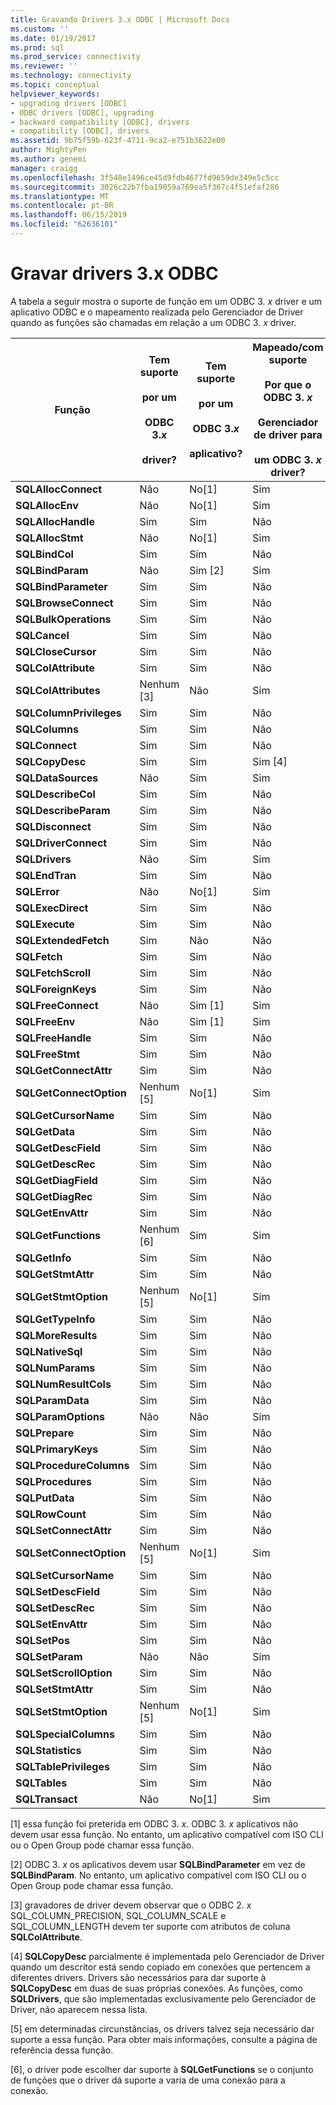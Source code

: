 ```yaml
---
title: Gravando Drivers 3.x ODBC | Microsoft Docs
ms.custom: ''
ms.date: 01/19/2017
ms.prod: sql
ms.prod_service: connectivity
ms.reviewer: ''
ms.technology: connectivity
ms.topic: conceptual
helpviewer_keywords:
- upgrading drivers [ODBC]
- ODBC drivers [ODBC], upgrading
- backward compatibility [ODBC], drivers
- compatibility [ODBC], drivers
ms.assetid: 9b75f59b-623f-4711-9ca2-e751b3622e00
author: MightyPen
ms.author: genemi
manager: craigg
ms.openlocfilehash: 3f548e1496ce45d9fdb4677fd9659de349e5c5cc
ms.sourcegitcommit: 3026c22b7fba19059a769ea5f367c4f51efaf286
ms.translationtype: MT
ms.contentlocale: pt-BR
ms.lasthandoff: 06/15/2019
ms.locfileid: "62636101"
---
```

# <a name="writing-odbc-3x-drivers"></a>Gravar drivers 3.x ODBC
A tabela a seguir mostra o suporte de função em um ODBC 3. *x* driver e um aplicativo ODBC e o mapeamento realizada pelo Gerenciador de Driver quando as funções são chamadas em relação a um ODBC 3. *x* driver.  
  
|Função|Tem suporte<br /><br /> por um<br /><br /> ODBC 3.*x*<br /><br /> driver?|Tem suporte<br /><br /> por um<br /><br /> ODBC 3.*x*<br /><br /> aplicativo?|Mapeado/com suporte<br /><br /> Por que o ODBC 3. *x*<br /><br /> Gerenciador de driver para<br /><br /> um ODBC 3. *x* driver?|  
|--------------|----------------------------------------------------|---------------------------------------------------------|---------------------------------------------------------------------------------------------|  
|**SQLAllocConnect**|Não|No[1]|Sim|  
|**SQLAllocEnv**|Não|No[1]|Sim|  
|**SQLAllocHandle**|Sim|Sim|Não|  
|**SQLAllocStmt**|Não|No[1]|Sim|  
|**SQLBindCol**|Sim|Sim|Não|  
|**SQLBindParam**|Não|Sim [2]|Sim|  
|**SQLBindParameter**|Sim|Sim|Não|  
|**SQLBrowseConnect**|Sim|Sim|Não|  
|**SQLBulkOperations**|Sim|Sim|Não|  
|**SQLCancel**|Sim|Sim|Não|  
|**SQLCloseCursor**|Sim|Sim|Não|  
|**SQLColAttribute**|Sim|Sim|Não|  
|**SQLColAttributes**|Nenhum [3]|Não|Sim|  
|**SQLColumnPrivileges**|Sim|Sim|Não|  
|**SQLColumns**|Sim|Sim|Não|  
|**SQLConnect**|Sim|Sim|Não|  
|**SQLCopyDesc**|Sim|Sim|Sim [4]|  
|**SQLDataSources**|Não|Sim|Sim|  
|**SQLDescribeCol**|Sim|Sim|Não|  
|**SQLDescribeParam**|Sim|Sim|Não|  
|**SQLDisconnect**|Sim|Sim|Não|  
|**SQLDriverConnect**|Sim|Sim|Não|  
|**SQLDrivers**|Não|Sim|Sim|  
|**SQLEndTran**|Sim|Sim|Não|  
|**SQLError**|Não|No[1]|Sim|  
|**SQLExecDirect**|Sim|Sim|Não|  
|**SQLExecute**|Sim|Sim|Não|  
|**SQLExtendedFetch**|Sim|Não|Não|  
|**SQLFetch**|Sim|Sim|Não|  
|**SQLFetchScroll**|Sim|Sim|Não|  
|**SQLForeignKeys**|Sim|Sim|Não|  
|**SQLFreeConnect**|Não|Sim [1]|Sim|  
|**SQLFreeEnv**|Não|Sim [1]|Sim|  
|**SQLFreeHandle**|Sim|Sim|Não|  
|**SQLFreeStmt**|Sim|Sim|Não|  
|**SQLGetConnectAttr**|Sim|Sim|Não|  
|**SQLGetConnectOption**|Nenhum [5]|No[1]|Sim|  
|**SQLGetCursorName**|Sim|Sim|Não|  
|**SQLGetData**|Sim|Sim|Não|  
|**SQLGetDescField**|Sim|Sim|Não|  
|**SQLGetDescRec**|Sim|Sim|Não|  
|**SQLGetDiagField**|Sim|Sim|Não|  
|**SQLGetDiagRec**|Sim|Sim|Não|  
|**SQLGetEnvAttr**|Sim|Sim|Não|  
|**SQLGetFunctions**|Nenhum [6]|Sim|Sim|  
|**SQLGetInfo**|Sim|Sim|Não|  
|**SQLGetStmtAttr**|Sim|Sim|Não|  
|**SQLGetStmtOption**|Nenhum [5]|No[1]|Sim|  
|**SQLGetTypeInfo**|Sim|Sim|Não|  
|**SQLMoreResults**|Sim|Sim|Não|  
|**SQLNativeSql**|Sim|Sim|Não|  
|**SQLNumParams**|Sim|Sim|Não|  
|**SQLNumResultCols**|Sim|Sim|Não|  
|**SQLParamData**|Sim|Sim|Não|  
|**SQLParamOptions**|Não|Não|Sim|  
|**SQLPrepare**|Sim|Sim|Não|  
|**SQLPrimaryKeys**|Sim|Sim|Não|  
|**SQLProcedureColumns**|Sim|Sim|Não|  
|**SQLProcedures**|Sim|Sim|Não|  
|**SQLPutData**|Sim|Sim|Não|  
|**SQLRowCount**|Sim|Sim|Não|  
|**SQLSetConnectAttr**|Sim|Sim|Não|  
|**SQLSetConnectOption**|Nenhum [5]|No[1]|Sim|  
|**SQLSetCursorName**|Sim|Sim|Não|  
|**SQLSetDescField**|Sim|Sim|Não|  
|**SQLSetDescRec**|Sim|Sim|Não|  
|**SQLSetEnvAttr**|Sim|Sim|Não|  
|**SQLSetPos**|Sim|Sim|Não|  
|**SQLSetParam**|Não|Não|Sim|  
|**SQLSetScrollOption**|Sim|Sim|Não|  
|**SQLSetStmtAttr**|Sim|Sim|Não|  
|**SQLSetStmtOption**|Nenhum [5]|No[1]|Sim|  
|**SQLSpecialColumns**|Sim|Sim|Não|  
|**SQLStatistics**|Sim|Sim|Não|  
|**SQLTablePrivileges**|Sim|Sim|Não|  
|**SQLTables**|Sim|Sim|Não|  
|**SQLTransact**|Não|No[1]|Sim|  
  
 [1] essa função foi preterida em ODBC 3. *x*. ODBC 3. *x* aplicativos não devem usar essa função. No entanto, um aplicativo compatível com ISO CLI ou o Open Group pode chamar essa função.  
  
 [2] ODBC 3. *x* os aplicativos devem usar **SQLBindParameter** em vez de **SQLBindParam**. No entanto, um aplicativo compatível com ISO CLI ou o Open Group pode chamar essa função.  
  
 [3] gravadores de driver devem observar que o ODBC 2. *x* SQL_COLUMN_PRECISION, SQL_COLUMN_SCALE e SQL_COLUMN_LENGTH devem ter suporte com atributos de coluna **SQLColAttribute**.  
  
 [4] **SQLCopyDesc** parcialmente é implementada pelo Gerenciador de Driver quando um descritor está sendo copiado em conexões que pertencem a diferentes drivers. Drivers são necessários para dar suporte à **SQLCopyDesc** em duas de suas próprias conexões. As funções, como **SQLDrivers**, que são implementadas exclusivamente pelo Gerenciador de Driver, não aparecem nessa lista.  
  
 [5] em determinadas circunstâncias, os drivers talvez seja necessário dar suporte a essa função. Para obter mais informações, consulte a página de referência dessa função.  
  
 [6], o driver pode escolher dar suporte à **SQLGetFunctions** se o conjunto de funções que o driver dá suporte a varia de uma conexão para a conexão.
